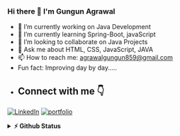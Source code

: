 ### Hi there 👋 I'm Gungun Agrawal

- 🔭 I’m currently working on Java Development
- 🌱 I’m currently learning Spring-Boot, javaScript
- 👯 I’m looking to collaborate on Java Projects
- 💬 Ask me about HTML, CSS, JavaScript, JAVA
- 📫 How to reach me: agrawalgungun859@gmail.com
-  Fun fact: Improving day by day.....
-  ## Connect with me 👇
<p float="left">
    <a href="https://www.linkedin.com/in/gungun-agrawal-6451362a9/" title="Direct to LinkedIn" target="_blank">
    <img src="https://img.shields.io/badge/LinkedIn-0077B5?style=for-the-badge&logo=linkedin&logoColor=white" alt="LinkedIn" /></a>
    <a href= "https://www.hackerrank.com/profile/agrawalgungun859" title="Direct to Hacker Rank" target="_blank">
    <img src="https://img.shields.io/badge/Hackerrank-8B89CC?style=for-the-badge&logo=hackerrank&logoColor=gr" alt="portfolio" /></a>
  </p>
   <details>
  <summary><b>⚡ Github Status </b></summary>
<img height="118em" src="https://github-readme-stats.vercel.app/api?username=Gungundev1&theme=midnight-purple&show_icons=true&hide_border=true&count_private=true" alt="Gungundev1" />
<img height="118em" src="https://github-readme-stats.vercel.app/api/top-langs/?username=Gungundev1&theme=midnight-purple&show_icons=true&hide_border=true&layout=compact" alt="Gungundev1"/>
<img height="118em" src="https://github-readme-streak-stats.herokuapp.com/?user=Gungundev1&theme=midnight-purple&hide_border=true"/>
   </details>

